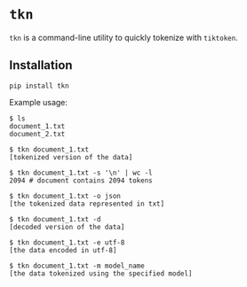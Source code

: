 # `tkn`

`tkn` is a command-line utility to quickly tokenize with `tiktoken`.

## Installation

`pip install tkn`

Example usage:

```
$ ls
document_1.txt
document_2.txt

$ tkn document_1.txt
[tokenized version of the data]

$ tkn document_1.txt -s '\n' | wc -l
2094 # document contains 2094 tokens

$ tkn document_1.txt -o json
[the tokenized data represented in txt]

$ tkn document_1.txt -d
[decoded version of the data]

$ tkn document_1.txt -e utf-8
[the data encoded in utf-8]

$ tkn document_1.txt -m model_name
[the data tokenized using the specified model]
```

